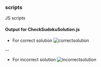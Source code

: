 ### scripts
JS scripts

#### Output for CheckSudokuSolution.js

* For correct solution
![correctsolution](https://user-images.githubusercontent.com/15086865/45237237-bb143800-b2fb-11e8-9048-e98bda753b29.png)

--
* For incorrect solution
![incorrectsolution](https://user-images.githubusercontent.com/15086865/45237238-bb143800-b2fb-11e8-854f-4f417bea8189.png)
